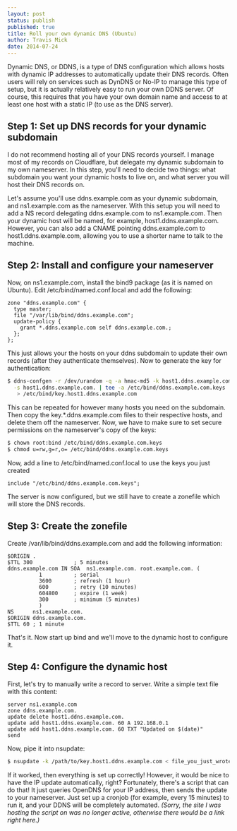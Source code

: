 ```yaml
---
layout: post
status: publish
published: true
title: Roll your own dynamic DNS (Ubuntu)
author: Travis Mick
date: 2014-07-24
---
```


Dynamic DNS, or DDNS, is a type of DNS configuration which allows hosts with dynamic IP addresses to automatically update their DNS records. Often users will rely on services such as DynDNS or No-IP to manage this type of setup, but it is actually relatively easy to run your own DDNS server. Of course, this requires that you have your own domain name and access to at least one host with a static IP (to use as the DNS server).

<!-- more -->

## Step 1: Set up DNS records for your dynamic subdomain

I do not recommend hosting all of your DNS records yourself. I manage most of my records on Cloudflare, but delegate my dynamic subdomain to my own nameserver. In this step, you'll need to decide two things: what subdomain you want your dynamic hosts to live on, and what server you will host their DNS records on.

Let's assume you'll use ddns.example.com as your dynamic subdomain, and ns1.example.com as the nameserver. With this setup you will need to add a NS record delegating ddns.example.com to ns1.example.com. Then your dynamic host will be named, for example, host1.ddns.example.com. However, you can also add a CNAME pointing ddns.example.com to host1.ddns.example.com, allowing you to use a shorter name to talk to the machine.

## Step 2: Install and configure your nameserver

Now, on ns1.example.com, install the bind9 package (as it is named on Ubuntu). Edit /etc/bind/named.conf.local and add the following:

```
zone "ddns.example.com" {
  type master;
  file "/var/lib/bind/ddns.example.com";
  update-policy {
    grant *.ddns.example.com self ddns.example.com.;
  };
};
```

This just allows your the hosts on your ddns subdomain to update their own records (after they authenticate themselves). Now to generate the key for authentication:

```bash
$ ddns-confgen -r /dev/urandom -q -a hmac-md5 -k host1.ddns.example.com \
  -s host1.ddns.example.com. | tee -a /etc/bind/ddns.example.com.keys   \
   > /etc/bind/key.host1.ddns.example.com
```

This can be repeated for however many hosts you need on the subdomain. Then copy the key.*.ddns.example.com files to their respective hosts, and delete them off the nameserver. Now, we have to make sure to set secure permissions on the nameserver's copy of the keys:

```bash
$ chown root:bind /etc/bind/ddns.example.com.keys
$ chmod u=rw,g=r,o= /etc/bind/ddns.example.com.keys
```

Now, add a line to /etc/bind/named.conf.local to use the keys you just created

```
include "/etc/bind/ddns.example.com.keys";
```

The server is now configured, but we still have to create a zonefile which will store the DNS records.

## Step 3: Create the zonefile

Create /var/lib/bind/ddns.example.com and add the following information:

```
$ORIGIN .
$TTL 300             ; 5 minutes
ddns.example.com IN SOA  ns1.example.com. root.example.com. (
          1          ; serial
          3600       ; refresh (1 hour)
          600        ; retry (10 minutes)
          604800     ; expire (1 week)
          300        ; minimum (5 minutes)
          )
NS      ns1.example.com.
$ORIGIN ddns.example.com.
$TTL 60 ; 1 minute
```

That's it. Now start up bind and we'll move to the dynamic host to configure it.

## Step 4: Configure the dynamic host

First, let's try to manually write a record to server. Write a simple text file with this content:

```
server ns1.example.com
zone ddns.example.com.
update delete host1.ddns.example.com.
update add host1.ddns.example.com. 60 A 192.168.0.1
update add host1.ddns.example.com. 60 TXT "Updated on $(date)"
send
```

Now, pipe it into nsupdate:

```bash
$ nsupdate -k /path/to/key.host1.ddns.example.com < file_you_just_wrote.txt
```

If it worked, then everything is set up correctly! However, it would be nice to have the IP update automatically, right? Fortunately, there's a script that can do that! It just queries OpenDNS for your IP address, then sends the update to your nameserver. Just set up a cronjob (for example, every 15 minutes) to run it, and your DDNS will be completely automated. *(Sorry, the site I was hosting the script on was no longer active, otherwise there would be a link right here.)*

